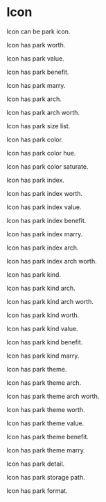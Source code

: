 # Icon

Icon can be park icon.

Icon has park worth.

Icon has park value.

Icon has park benefit.

Icon has park marry.

Icon has park arch.

Icon has park arch worth.

Icon has park size list.

Icon has park color.

Icon has park color hue.

Icon has park color saturate.

Icon has park index.

Icon has park index worth.

Icon has park index value.

Icon has park index benefit.

Icon has park index marry.

Icon has park index arch.

Icon has park index arch worth.

Icon has park kind.

Icon has park kind arch.

Icon has park kind arch worth.

Icon has park kind worth.

Icon has park kind value.

Icon has park kind benefit.

Icon has park kind marry.

Icon has park theme.

Icon has park theme arch.

Icon has park theme arch worth.

Icon has park theme worth.

Icon has park theme value.

Icon has park theme benefit.

Icon has park theme marry.

Icon has park detail.

Icon has park storage path.

Icon has park format.